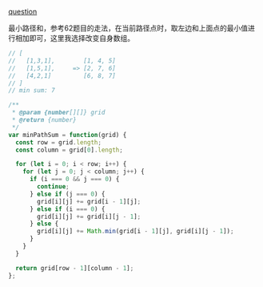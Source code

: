 [question](https://leetcode.com/problems/minimum-path-sum/)

最小路径和，参考62题目的走法，在当前路径点时，取左边和上面点的最小值进行相加即可，这里我选择改变自身数组。

```js
// [
//   [1,3,1],        [1, 4, 5]
//   [1,5,1],     => [2, 7, 6]
//   [4,2,1]         [6, 8, 7]
// ]
// min sum: 7
```

```js
/**
 * @param {number[][]} grid
 * @return {number}
 */
var minPathSum = function(grid) {
  const row = grid.length;
  const column = grid[0].length;

  for (let i = 0; i < row; i++) {
    for (let j = 0; j < column; j++) {
      if (i === 0 && j === 0) {
        continue;
      } else if (j === 0) {
        grid[i][j] += grid[i - 1][j];
      } else if (i === 0) {
        grid[i][j] += grid[i][j - 1];
      } else {
        grid[i][j] += Math.min(grid[i - 1][j], grid[i][j - 1]);
      }
    }
  }

  return grid[row - 1][column - 1];
};
```
